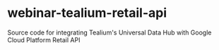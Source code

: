 # webinar-tealium-retail-api
Source code for integrating Tealium's Universal Data Hub with Google Cloud Platform Retail API
